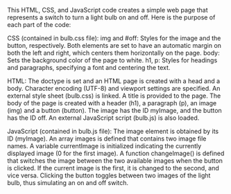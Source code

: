 This HTML, CSS, and JavaScript code creates a simple web page that represents a switch to turn a light bulb on and off. Here is the purpose of each part of the code:

CSS (contained in bulb.css file):
img and #off: Styles for the image and the button, respectively. Both elements are set to have an automatic margin on both the left and right, which centers them horizontally on the page.
body: Sets the background color of the page to white.
h1, p: Styles for headings and paragraphs, specifying a font and centering the text.

HTML:
The doctype is set and an HTML page is created with a head and a body.
Character encoding (UTF-8) and viewport settings are specified.
An external style sheet (bulb.css) is linked.
A title is provided to the page.
The body of the page is created with a header (h1), a paragraph (p), an image (img) and a button (button). The image has the ID myImage, and the button has the ID off. An external JavaScript script (bulb.js) is also loaded.

JavaScript (contained in bulb.js file):
The image element is obtained by its ID (myImage).
An array images is defined that contains two image file names.
A variable currentImage is initialized indicating the currently displayed image (0 for the first image).
A function changeImage() is defined that switches the image between the two available images when the button is clicked. If the current image is the first, it is changed to the second, and vice versa.
Clicking the button toggles between two images of the light bulb, thus simulating an on and off switch.
